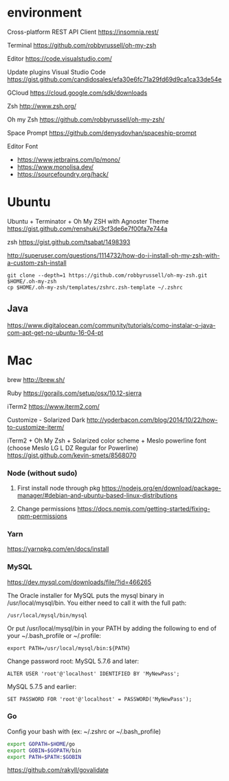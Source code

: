 # environment

Cross-platform REST API Client
https://insomnia.rest/

Terminal
https://github.com/robbyrussell/oh-my-zsh

Editor
https://code.visualstudio.com/

Update plugins Visual Studio Code
https://gist.github.com/candidosales/efa30e6fc71a29fd69d9ca1ca33de54e

GCloud
https://cloud.google.com/sdk/downloads

Zsh
http://www.zsh.org/

Oh my Zsh
https://github.com/robbyrussell/oh-my-zsh/

Space Prompt
https://github.com/denysdovhan/spaceship-prompt

Editor Font

- https://www.jetbrains.com/lp/mono/
- https://www.monolisa.dev/
- https://sourcefoundry.org/hack/

# Ubuntu

Ubuntu + Terminator + Oh My ZSH with Agnoster Theme
https://gist.github.com/renshuki/3cf3de6e7f00fa7e744a

zsh
https://gist.github.com/tsabat/1498393

http://superuser.com/questions/1114732/how-do-i-install-oh-my-zsh-with-a-custom-zsh-install

```
git clone --depth=1 https://github.com/robbyrussell/oh-my-zsh.git $HOME/.oh-my-zsh
cp $HOME/.oh-my-zsh/templates/zshrc.zsh-template ~/.zshrc
```

## Java
https://www.digitalocean.com/community/tutorials/como-instalar-o-java-com-apt-get-no-ubuntu-16-04-pt

# Mac
brew
http://brew.sh/

Ruby
https://gorails.com/setup/osx/10.12-sierra

iTerm2
https://www.iterm2.com/

Customize - Solarized Dark
http://yoderbacon.com/blog/2014/10/22/how-to-customize-iterm/

iTerm2 + Oh My Zsh + Solarized color scheme + Meslo powerline font (choose Meslo LG L DZ Regular for Powerline)
https://gist.github.com/kevin-smets/8568070

### Node (without sudo)

1. First install node through pkg
https://nodejs.org/en/download/package-manager/#debian-and-ubuntu-based-linux-distributions

2. Change permissions 
https://docs.npmjs.com/getting-started/fixing-npm-permissions

### Yarn 
https://yarnpkg.com/en/docs/install

### MySQL

https://dev.mysql.com/downloads/file/?id=466265

The Oracle installer for MySQL puts the mysql binary in /usr/local/mysql/bin. You either need to call it with the full path:
```
/usr/local/mysql/bin/mysql
```
Or put /usr/local/mysql/bin in your PATH by adding the following to end of your ~/.bash_profile or ~/.profile:
```
export PATH=/usr/local/mysql/bin:${PATH}
```

Change password root:
MySQL 5.7.6 and later:
```
ALTER USER 'root'@'localhost' IDENTIFIED BY 'MyNewPass';
```
MySQL 5.7.5 and earlier:
```
SET PASSWORD FOR 'root'@'localhost' = PASSWORD('MyNewPass');
```

### Go

Config your bash with (ex: ~/.zshrc or ~/.bash_profile)

```bash
export GOPATH=$HOME/go
export GOBIN=$GOPATH/bin
export PATH=$PATH:$GOBIN
```

https://github.com/rakyll/govalidate
